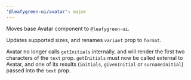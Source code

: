 ```yaml
---
'@leafygreen-ui/avatar': major
---
```


Moves base Avatar component to `@leafygreen-ui`.

Updates supported sizes, and renames `variant` prop to `format`.

Avatar no longer calls `getInitials` internally, and will render the first two characters of the `text` prop. `getInitials` must now be called external to Avatar, and one of its results (`initials`, `givenInitial` or `surnameInitial`) passed into the `text` prop.
